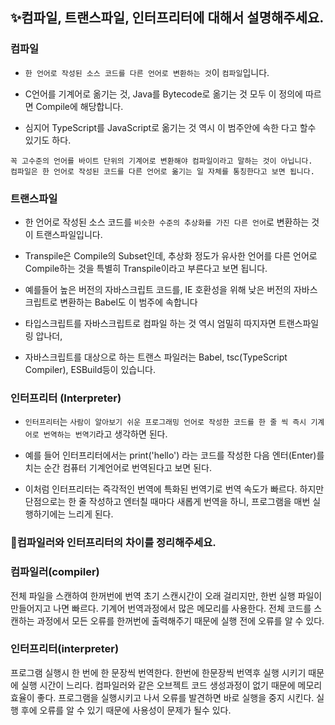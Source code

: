 ## ✨컴파일, 트랜스파일, 인터프리터에 대해서 설명해주세요.

### 컴파일

- `한 언어로 작성된 소스 코드를 다른 언어로 변환하는 것`이 `컴파일`입니다.

- C언어를 기계어로 옮기는 것, Java를 Bytecode로 옮기는 것 모두 이 정의에 따르면 Compile에 해당합니다.

- 심지어 TypeScript를 JavaScript로 옮기는 것 역시 이 범주안에 속한 다고 할수 있기도 하다.

```
꼭 고수준의 언어를 바이트 단위의 기계어로 변환해야 컴파일이라고 말하는 것이 아닙니다.
컴파일은 한 언어로 작성된 코드를 다른 언어로 옮기는 일 자체를 통칭한다고 보면 됩니다.
```

### 트랜스파일

- 한 언어로 작성된 소스 코드를 `비슷한 수준의 추상화를 가진 다른 언어`로 변환하는 것이 트랜스파일입니다.

- Transpile은 Compile의 Subset인데, 추상화 정도가 유사한 언어를 다른 언어로 Compile하는 것을 특별히 Transpile이라고 부른다고 보면 됩니다.

- 예를들어 높은 버전의 자바스크립트 코드를, IE 호환성을 위해 낮은 버전의 자바스크립트로 변환하는 Babel도 이 범주에 속합니다

- 타입스크립트를 자바스크립트로 컴파일 하는 것 역시 엄밀히 따지자면 트랜스파일링 압나더,

- 자바스크립트를 대상으로 하는 트랜스 파일러는 Babel, tsc(TypeScript Compiler), ESBuild등이 있습니다.

### 인터프리터 (Interpreter)

- `인터프리터`는 `사람이 알아보기 쉬운 프로그래밍 언어로 작성한 코드를 한 줄 씩 즉시 기계어로 번역하는 번역기`라고 생각하면 된다.

- 예를 들어 인터프리터에서는 print('hello') 라는 코드를 작성한 다음 엔터(Enter)를 치는 순간 컴퓨터 기계언어로 번역된다고 보면 된다.

- 이처럼 인터프리터는 즉각적인 번역에 특화된 번역기로 번역 속도가 빠르다. 하지만 단점으로는 한 줄 작성하고 엔터칠 때마다 새롭게 번역을 하니, 프로그램을 매번 실행하기에는 느리게 된다.

### 🤔컴파일러와 인터프리터의 차이를 정리해주세요.

### 컴파일러(compiler)

전체 파일을 스캔하여 한꺼번에 번역
초기 스캔시간이 오래 걸리지만, 한번 실행 파일이 만들어지고 나면 빠르다.
기계어 번역과정에서 많은 메모리를 사용한다.
전체 코드를 스캔하는 과정에서 모든 오류를 한꺼번에 출력해주기 때문에 실행 전에 오류를 알 수 있다.

### 인터프리터(interpreter)

프로그램 실행시 한 번에 한 문장씩 번역한다.
한번에 한문장씩 번역후 실행 시키기 때문에 실행 시간이 느리다.
컴파일러와 같은 오브젝트 코드 생성과정이 없기 때문에 메모리 효율이 좋다.
프로그램을 실행시키고 나서 오류를 발견하면 바로 실행을 중지 시킨다. 실행 후에 오류를 알 수 있기 때문에 사용성이 문제가 될수 있다.
